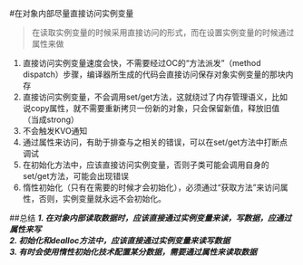#在对象内部尽量直接访问实例变量
> 在读取实例变量的时候采用直接访问的形式，而在设置实例变量的时候通过属性来做

1. 直接访问实例变量速度会快，不需要经过OC的“方法派发”（method dispatch）步骤，编译器所生成的代码会直接访问保存对象实例变量的那块内存
2. 直接访问实例变量，不会调用set/get方法，这就绕过了内存管理语义，比如说copy属性，就不需要重新拷贝一份新的对象，只会保留新值，释放旧值（当成strong）
3. 不会触发KVO通知
4. 通过属性来访问，有助于排查与之相关的错误，可以在set/get方法中打断点调试
5. 在初始化方法中，应该直接访问实例变量，否则子类可能会调用自身的set/get方法，可能会出现错误
6. 惰性初始化（只有在需要的时候才会初始化），必须通过“获取方法”来访问属性，否则，实例变量就永远不会初始化。

##总结
***1. 在对象内部读取数据时，应该直接通过实例变量来读，写数据，应通过属性来写  
2. 初始化和dealloc方法中，应该直接通过实例变量来读写数据  
3. 有时会使用惰性初始化技术配置某分数据，需要通过属性来读取数据***

